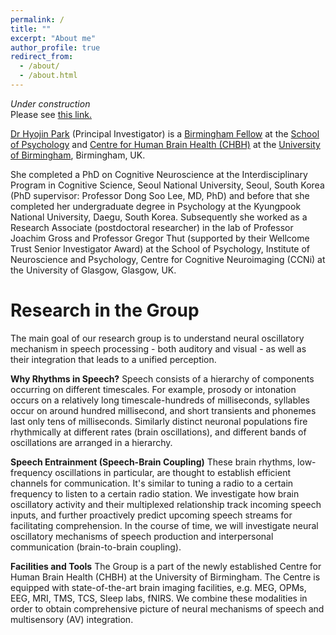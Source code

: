 ```yaml
---
permalink: /
title: ""
excerpt: "About me"
author_profile: true
redirect_from: 
  - /about/
  - /about.html
---
```

*Under construction* <br>
Please see [this link.](https://sites.google.com/view/hyojinpark/home)


[Dr Hyojin Park](https://www.birmingham.ac.uk/staff/profiles/psychology/park-hyojin.aspx) (Principal Investigator) is a [Birmingham Fellow](https://www.birmingham.ac.uk/strategic-framework/Research/fellows.aspx) at the [School of Psychology](https://www.birmingham.ac.uk/schools/psychology/index.aspx) and [Centre for Human Brain Health (CHBH)](https://www.birmingham.ac.uk/research/centre-for-human-brain-health/index.aspx) at the [University of Birmingham](https://www.birmingham.ac.uk/index.aspx), Birmingham, UK.

She completed a PhD on Cognitive Neuroscience at the Interdisciplinary Program in Cognitive Science, Seoul National University, Seoul, South Korea (PhD supervisor: Professor Dong Soo Lee, MD, PhD) and before that she completed her undergraduate degree in Psychology at the Kyungpook National University, Daegu, South Korea.
Subsequently she worked as a Research Associate (postdoctoral researcher) in the lab of Professor Joachim Gross and Professor Gregor Thut (supported by their Wellcome Trust Senior Investigator Award) at the School of Psychology, Institute of Neuroscience and Psychology, Centre for Cognitive Neuroimaging (CCNi) at the University of Glasgow, Glasgow, UK.


# Research in the Group
The main goal of our research group is to understand neural oscillatory mechanism in speech processing - both auditory and visual - as well as their integration that leads to a unified perception.

**Why Rhythms in Speech?** Speech consists of a hierarchy of components occurring on different timescales. For example, prosody or intonation occurs on a relatively long timescale-hundreds of milliseconds, syllables occur on around hundred millisecond, and short transients and phonemes last only tens of milliseconds. Similarly distinct neuronal populations fire rhythmically at different rates (brain oscillations), and different bands of oscillations are arranged in a hierarchy.

**Speech Entrainment (Speech-Brain Coupling)** These brain rhythms, low-frequency oscillations in particular, are thought to establish efficient channels for communication. It's similar to tuning a radio to a certain frequency to listen to a certain radio station. We investigate how brain oscillatory activity and their multiplexed relationship track incoming speech inputs, and further proactively predict upcoming speech streams for facilitating comprehension. In the course of time, we will investigate neural oscillatory mechanisms of speech production and interpersonal communication (brain-to-brain coupling).

**Facilities and Tools** The Group is a part of the newly established Centre for Human Brain Health (CHBH) at the University of Birmingham. The Centre is equipped with state-of-the-art brain imaging facilities, e.g. MEG, OPMs, EEG, MRI, TMS, TCS, Sleep labs, fNIRS. We combine these modalities in order to obtain comprehensive picture of neural mechanisms of speech and multisensory (AV) integration.

